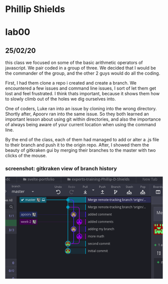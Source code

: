 # Phillip Shields
# lab00
## 25/02/20

this class we focused on some of the basic arithmetic operators of javascript. We pair coded in a group of three. We decided that I would be the commander of the group, and the other 2 guys would do all the coding. 

First, I had them clone a repo i created and create a branch. We encountered a few issues and command line issues, I sort of let them get lost and feel frustrated. I think thats important, because it shows them how to slowly climb out of the holes we dig ourselves into. 

One of coders, Luke ran into an issue by cloning into the wrong directory. Shortly after, Apoorv ran into the same issue. So they both learned an important lesson about using git within directories, and also the importance of always being aware of your current location when using the command line. 

By the end of the class, each of them had managed to add or alter a .js file to their branch and push it to the origin repo. After, I showed them the beauty of gitkraken gui by merging their branches to the master with two clicks of the mouse. 


### screenshot: gitkraken view of branch history

![success!!](/img/three.png)